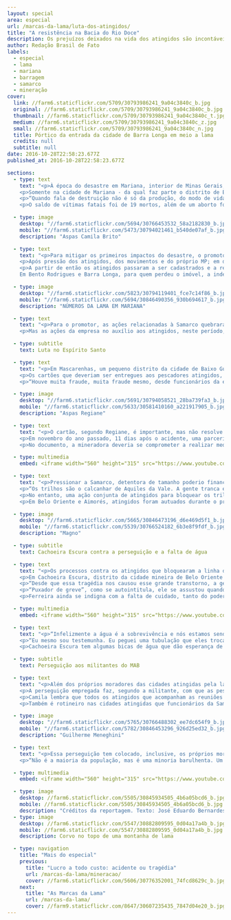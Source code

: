 ```yaml
---
layout: special
area: especial
url: /marcas-da-lama/luta-dos-atingidos/
title: "A resistência na Bacia do Rio Doce"
description: Os prejuízos deixados na vida dos atingidos são incontáveis, e a luta tornou-se parte do dia a dia de centenas deles
author: Redação Brasil de Fato
labels:
  - especial
  - lama
  - mariana
  - barragem
  - samarco
  - mineração
cover:
  link: //farm6.staticflickr.com/5709/30793986241_9a04c3840c_b.jpg
  original: //farm6.staticflickr.com/5709/30793986241_9a04c3840c_b.jpg
  thumbnail: //farm6.staticflickr.com/5709/30793986241_9a04c3840c_t.jpg
  medium: //farm6.staticflickr.com/5709/30793986241_9a04c3840c_z.jpg
  small: //farm6.staticflickr.com/5709/30793986241_9a04c3840c_n.jpg
  title: Pórtico da entrada da cidade de Barra Longa em meio a lama
  credits: null
  subtitle: null
date: 2016-10-28T22:58:23.677Z
published_at: 2016-10-28T22:58:23.677Z

sections:
  - type: text
    text: "<p>À época do desastre em Mariana, interior de Minas Gerais, a Defensoria Pública do estado estimou que mais de 1 milhão de pessoas foram atingidas pela lama, no caminho que ela percorreu entre a barragem de Fundão, operada pela mineradora Samarco (da Vale e da anglo-australiana BHP Billiton) até a cidade de Regência, no Espírito Santo.</p>
    <p>Somente na cidade de Mariana - da qual faz parte o distrito de Bento Rodrigues, que foi inteiramente destruído pelos rejeitos - 1, 5 mil pessoas tiveram prejuízos em suas atividades profissionais ou perderam bens materiais como casas, automóveis, entre outros pertences pessoais.</p>
    <p>“Quando fala de destruição não é só da produção, do modo de vida, mas de um laço das pessoas com o rio, de uma história, da vida das pessoas”, afirma Camila Brito, militante do Movimento dos Atingidos por Barragem (MAB). Ela atua em diversas cidades do Vale do Aço, um conglomerado de municípios que têm como base a exploração de minérios.</p>
    <p>O saldo de vítimas fatais foi de 19 mortos, além de um aborto forçado. Mas os prejuízos deixados na vida dos atingidos são incontáveis e chegaram a todos de maneiras muito peculiares. Agricultores perderam produções e as atividades pecuárias também foram impactadas. O maior problema, no entanto, foi o consumo de água e a pesca: mais de 3 mil pescadores foram atingidos e estão impedidos de praticar a profissão com a contaminação do Rio Doce e seus afluentes.</p>"

  - type: image
    desktop: "//farm6.staticflickr.com/5694/30766453532_58a2182830_b.jpg"
    mobile: "//farm6.staticflickr.com/5473/30794021461_b540de07af_b.jpg"
    description: "Aspas Camila Brito"

  - type: text
    text: "<p>Para mitigar os primeiros impactos do desastre, o promotor Guilherme Meneghini, que representa o Ministério Público de Minas Gerais (MPF-MG) na cidade de Mariana, ingressou, em 8 de novembro, três dias após a tragédia, com uma ação cautelar para bloquear R$ 300 milhões em recursos da Samarco. Embora a companhia tenha alegado não ter dinheiro em caixa, descobriu-se, mais tarde, que grande parte de seu capital estava fora do país.</p>
    <p>Após pressão dos atingidos, dos movimentos e do próprio MP; em dezembro de 2015 o promotor conseguiu impetrar mais uma ação. Essa, por fim, responsabilizou as controladoras e também definiu o bloqueio dos seus bens. A mesma ação estipulou quatro grupos de reparação aos atingidos: o fornecimento de um cartão mensal de auxílio financeiro, uma indenização por bens materiais, a reconstrução das cidades atingidas e uma indenização por danos morais.</p>
    <p>A partir de então os atingidos passaram a ser cadastrados e a receber valores mensais nos cartões fornecidos pela Samarco e, inclusive, segundo Meneghini, algumas ações indenizatórias também foram pagas.
    Em Bento Rodrigues e Barra Longa, para quem perdeu o imóvel, a indenização foi de R$ 20 mil. Para aqueles que perderam parentes na tragédia, o valor chegou a R$ 100 mil. “Esse não é o valor integral, nós ainda vamos calcular uma indenização final, que vai levar em consideração todos os danos que os atingidos tiveram”, explica Meneghini.</p>"

  - type: image
    desktop: "//farm6.staticflickr.com/5823/30794119401_fce7c14f86_b.jpg"
    mobile: "//farm6.staticflickr.com/5694/30846490356_930b694617_b.jpg"
    description: "NÚMEROS DA LAMA EM MARIANA"

  - type: text
    text: "<p>Para o promotor, as ações relacionadas à Samarco quebraram alguns paradigmas no que até então se tinha na luta pela reparação e direitos dos atingidos. \"Um deles é que em outros desastres, grande parte das famílias não recebeu nada. Elas lutam na justiça até hoje, tentando receber alguma coisa. Nós invertemos essa lógica. As famílias já foram parcialmente indenizadas, já recebem o auxílio financeiro, enquanto não vem a reparação final e a reconstrução”, opina o promotor. Isso foi possível, destaca ele, porque os atingidos ingressaram com ações coletivas e não individuais.</p>
    <p>Mas as ações da empresa no auxílio aos atingidos, neste período, ainda rendem bastante desconfiança por parte dos atingidos, uma vez que os efeitos da lama ainda são presentes diariamente na vida de todos eles.</p>"

  - type: subtitle
    text: Luta no Espírito Santo

  - type: text
    text: "<p>Em Mascarenhas, um pequeno distrito da cidade de Baixo Guandu margeado pelo Rio Doce no interior do Espírito Santo, a pesca sempre foi uma das principais atividades. A passagem da lama levou com ela o sustento de muitas famílias.</p>
    <p>Os cartões que deveriam ser entregues aos pescadores atingidos, por conta da cessão da pesca, demoraram a chegar. Quando chegaram, segundo os moradores, foram distribuídos para pessoas que sequer viviam em Mascarenhas. Regiane Soares, moradora da região e integrante do Movimento dos Atingidos por Barragem (MAB), lembra que tudo que se viu a respeito da atuação da empresa na região esse ano foi negligência.</p>
    <p>“Houve muita fraude, muita fraude mesmo, desde funcionários da empresa à pessoas da comunidade que buscaram pessoa no Paraná, na Itália, no sul de Minas, para vir fazer cadastro aqui. E essas pessoas recebem, e a comunidade não”, denuncia. Procurada, a Samarco não respondeu aos questionamentos da reportagem acerca da denúncia.</p>"

  - type: image
    desktop: "//farm6.staticflickr.com/5691/30794058521_28ba739fa3_b.jpg"
    mobile: "//farm6.staticflickr.com/5633/30581410160_a221917905_b.jpg"
    description: "Aspas Regiane"

  - type: text
    text: "<p>O cartão, segundo Regiane, é importante, mas não resolve os problemas da região. “A gente precisa de trabalho, de reconstituição da comunidade, de estudo. Eles não estão nem aí! O negócio é voltar a empresa a funcionar, gerar o lucro estipulado por ela”, lamenta.</p>
    <p>Em novembro do ano passado, 11 dias após o acidente, uma parceria entre os ministérios públicos federal e estadual e o Ministério do Trabalho, todos do Espírito Santo, firmou com a Samarco um Termo de Compromisso Socioambiental (TCSA), que obrigou a empresa a adotar medidas emergenciais em relação à chegada da lama ao estado.</p>
    <p>No documento, a mineradora deveria se comprometer a realizar medidas como a distribuição de água potável, a contratação de laboratórios para coleta e análise da água do Rio Doce e do mar e o custeio de transporte e alimentação a servidores atuantes em ações emergenciais. Quase um ano depois, Regiane revela que os compromissos ficaram só no papel.</p>"

  - type: multimedia
    embed: <iframe width="560" height="315" src="https://www.youtube.com/embed/z7vGJhamcS8" frameborder="0" allowfullscreen></iframe>

  - type: text
    text: "<p>Pressionar a Samarco, detentora de tamanho poderio financeiro, a cumprir os termos acordados com a justiça, sempre foi um grande desafio para os atingidos. Em Mascarenhas, a tática utilizada pelos manifestantes para levar a empresa à mesa de negociação foi bloquear os trilhos que margeiam a cidade e que diariamente carregam os minérios extraídos pela mineradora Vale.</p>
    <p>“Os trilhos são o calcanhar de Aquiles da Vale. A gente tranca e dá um prejuízo calculado em milhões de reais. A partir da primeira manifestação em que trancamos os trilhos é que eles vieram fazer o cadastro das pessoas da comunidade. Até então eles iriam apenas cadastrar pescadores com registro na Capitania dos Portos, que era apenas 22 pessoas aqui dentro”, relembrou.</p>
    <p>No entanto, uma ação conjunta de atingidos para bloquear os trilhos em Mascarenhas, Belo Oriente e Aimorés (as duas últimas localizadas em Minas Gerais), terminou com consequências aos manifestantes. Em Mascarenhas, na tentativa de dispersar e liberar os trilhos, a Polícia Militar apresentou uma liminar vencida em 30 dias e agiu com truculência, distribuindo socos e pontapés contra os moradores. Uma pessoa foi presa, mas teve a detenção revogada pelo delegado, quando foi comprovado que o documento apresentado pela PM estava vencido.</p>
    <p>Em Belo Oriente e Aimorés, atingidos foram autuados durante o protesto, mas não chegaram a ser presos. No último mês de outubro, 13 pessoas que participaram direta ou indiretamente dos protestos foram processados pela Vale. Em contato com a reportagem do Brasil de Fato, a empresa se negou a comentar processos judiciais em andamento.</p>"

  - type: image
    desktop: "//farm6.staticflickr.com/5665/30846473196_d6e469d5f1_b.jpg"
    mobile: "//farm6.staticflickr.com/5539/30766524182_6b3e8f9fdf_b.jpg"
    description: "Magno"

  - type: subtitle
    text: Cachoeira Escura contra a perseguição e a falta de água

  - type: text
    text: "<p>Os processos contra os atingidos que bloquearam a linha do trem causaram intimidação. Alguns se negam a dar entrevistas, outros passaram a ficar mais cuidadosos e até evitam se manifestar de maneira mais contundente contra a empresa.</p>
    <p>Em Cachoeira Escura, distrito da cidade mineira de Belo Oriente onde também aconteceu o bloqueio do trilho, a reivindicação dos atingidos é que a Samarco distribua água às 12 mil famílias, que desde o rompimento da barragem estão com o abastecimento comprometido pela qualidade da água que chega até às casas. A lama que desceu pelo Rio Doce contaminou afluentes, transformou a vida de quem mora por lá e depende do rio para consumo e para sustento, por meio da pesca.</p>
    <p>“Desde que essa tragédia nos causou esse grande transtorno, a gente vem padecendo sempre. A nossa rotina mudou, a nossa rotina não é mais a mesma”, conta Magno Antonio Oliveira, de 52 anos. Ferreira, que vive com sua família no pequeno distrito, é um dos atingidos perseguidos pela mineradora.</p>
    <p>“Puxador de greve”, como se autointitula, ele se assustou quando viu seu nome ligado à justiça. “Por eu morar aqui e ver as pessoas assim, não engajadas o suficiente para correr atrás [dos direitos], eu me juntei às pessoas e fui mobilizar nossa melhoria. Não para trazer danos, não com vandalismo. Como puxador de greve acho que a gente tem o direito de reivindicar porque nós nunca conseguimos nada no país, a não ser através da nossa luta. Nós não conseguimos nada de mão beijada”, destaca.</p>
    <p>Ferreira ainda se indigna com a falta de cuidado, tanto do poder local, que aceita o abastecimento com uma água que afirma estar contaminada, quanto com a empresa que não cumpriu o acordo de fornecer água tratada para os atingidos.</p>"

  - type: multimedia
    embed: <iframe width="560" height="315" src="https://www.youtube.com/embed/zIMADqzY0HA" frameborder="0" allowfullscreen></iframe>

  - type: text
    text: "<p>“Infelizmente a água é a sobrevivência e nós estamos sendo massacrados dessa mesma água. Tanto que as nossas tubulações estão todas contaminadas. É uma coisa que a sociedade tem que ver, porque está embaixo da terra, não dá para a gente ver”, aponta. Curioso, Ferreira aproveitou que a estação de tratamento da região trocava os canos de água, para checar a qualidade do que passava pela tubulação e se assustou.</p>
    <p>“Eu mesmo sou testemunha. Eu peguei uma tubulação que eles trocaram em frente ao [estação de] tratamento de água, e lá estava um resíduo de quase dois centímetros ao redor da tubulação toda e isso vai para dentro das residências\", relata.</p>
    <p>Cachoeira Escura tem algumas bicas de água que dão esperança de água potável aos moradores. Mas, aos poucos, os bens naturais começam a ser capitalizados. Quem mora nas partes altas do distrito, por exemplo, chega a pagar R$ 20 reais para que outros moradores que têm carro possam encher as garrafas e subi-las morro acima.</p>"

  - type: subtitle
    text: Perseguição aos militantes do MAB

  - type: text
    text: "<p>Além dos próprios moradores das cidades atingidas pela lama, militantes do Movimento dos Atingidos por Barragem (MAB) também são constantemente perseguidos pela Samarco. Alguns deles, como a coordenadora Camila Brito, estão entre os 13 processados pela Vale, uma das detentoras da mineradora.</p>
    <p>A perseguição empregada faz, segundo a militante, com que as pessoas achem que não vai ter jeito de garantir seus diretos, que elas se sintam pequenas por terem sido humilhadas e serem pobres. \"É difícil que as pessoas acreditem que a luta vai realmente fazer a diferença”, lamenta.</p>
    <p>Camila lembra que todos os atingidos que acompanham as reuniões do MAB para articular as lutas pelos direitos também são ameaçados. “As pessoas falam: ‘eu vou denunciar vocês, vocês estão participando da reunião do MAB, vou denunciar para a empresa, vão tirar seu cartão se você participar. Todas ideias estão sendo colocadas na população”, explica.</p>
    <p>Também é rotineiro nas cidades atingidas que funcionários da Samarco visitem os atingidos. No momento de fazer o cadastro, segundo a militante, a pergunta sobre a participação do morador nas reuniões do movimento é corriqueira. “Isso só tem um motivo que é essa perseguição e a negação do direito de participação no movimento social”, diz Camila Brito.</p>"

  - type: image
    desktop: "//farm6.staticflickr.com/5765/30766488302_ee7dc654f9_b.jpg"
    mobile: "//farm6.staticflickr.com/5782/30846453296_926d25ed32_b.jpg"
    description: "Guilherme Meneghini"

  - type: text
    text: "<p>Essa perseguição tem colocado, inclusive, os próprios moradores das cidades atingidas em conflito. Como a pressão da empresa para evitar a organização só tem aumentado, é comum que alguns se voltem contra o movimento e contra pessoas de referências em cada cidade.</p>
    <p>“Não é a maioria da população, mas é uma minoria barulhenta. Um cidadão publicou uma nota no jornal, chamando os atingidos de aproveitadores. Nós entramos com um processo contra esse cidadão e ele fez uma retratação pública dizendo que se arrependia do que tinha dito e pedia desculpas a toda a comunidade atingida de Mariana”, lembra o promotor Guilherme Meneghini.</p>"

  - type: multimedia
    embed: <iframe width="560" height="315" src="https://www.youtube.com/embed/PdBXpL5uNF4" frameborder="0" allowfullscreen></iframe>

  - type: image
    desktop: //farm6.staticflickr.com/5505/30845934505_4b6a05bcd6_b.jpg
    mobile: //farm6.staticflickr.com/5505/30845934505_4b6a05bcd6_b.jpg
    description: "Créditos da reportagem. Texto: José Eduardo Bernardes, Edição: Simone Freire, Vídeo e Foto: José Eduardo Bernardes e Guilherme Weimann, Arte: Wilcker Morais"
  - type: image
    desktop: //farm6.staticflickr.com/5547/30882809595_0d04a17a4b_b.jpg
    mobile: //farm6.staticflickr.com/5547/30882809595_0d04a17a4b_b.jpg
    description: Corvo no topo de uma montanha de lama

  - type: navigation
    title: "Mais do especial"
    previous:
      title: "Lucro a todo custo: acidente ou tragédia"
      url: /marcas-da-lama/mineracao/
      cover: //farm6.staticflickr.com/5606/30776352001_74fcd8629c_b.jpg
    next:
      title: "As Marcas da Lama"
      url: /marcas-da-lama/
      cover: //farm9.staticflickr.com/8647/30607235435_7847d04e20_b.jpg
---
```

